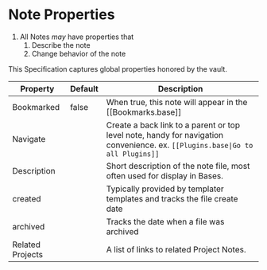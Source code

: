 # Note Properties

1. All Notes *may* have properties that
	1. Describe the note
	2. Change behavior of the note

This Specification captures global properties honored by the vault.

| Property         | Default | Description                                                                                                                    |
| ---------------- | ------- | ------------------------------------------------------------------------------------------------------------------------------ |
| Bookmarked       | false   | When true, this note will appear in the [[Bookmarks.base]]                                                                     |
| Navigate         |         | Create a back link to a parent or top level note, handy for navigation convenience.  ex. `[[Plugins.base\|Go to all Plugins]]` |
| Description      |         | Short description of the note file, most often used for display in Bases.                                                      |
| created          |         | Typically provided by templater templates and tracks the file create date                                                      |
| archived         |         | Tracks the date when a file was archived                                                                                       |
| Related Projects |         | A list of links to related Project Notes.                                                                                      |
